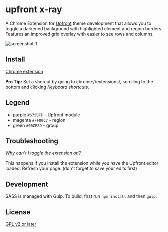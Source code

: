 # upfront x-ray

A Chrome Extension for [Upfront](https://premium.wpmudev.org/blog/introducing-upfront/) theme development that allows you to toggle a darkened background with highlighted element and region borders. Features an improved grid overlay with easier to see rows and columns.

![screenshot-1](https://cloud.githubusercontent.com/assets/6676674/13902882/932d0624-ee35-11e5-8c19-7a5cbbd1e4e5.png)

## Install

[Chrome extension](https://chrome.google.com/webstore/detail/upfront-x-ray/ffbcjeconbomjemdfonepohgkimbknga)

**Pro Tip:** Set a shorcut by going to chrome://extensions/, scrolling to the bottom and clicking _Keyboard shortcuts_.

## Legend

+ purple `#6750FF` - Upfront module
+ magenta `#FF00C7` - region
+ green `#00CE8D` - group

## Troubleshooting

*Why can't I toggle the extension on?*

This happens if you install the extension while you have the Upfront editor loaded. Refresh your page. (don't forget to save your edits first)

## Development

SASS is managed with Gulp. To build, first run `npm install` and then `gulp`.

## License

[GPL v2 or later](LICENSE)
